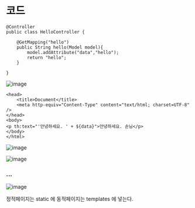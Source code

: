 # 코드

```
@Controller
public class HelloController {

    @GetMapping("hello")
    public String hello(Model model){
        model.addAttribute("data","hello");
        return "hello";
    }

}
```

![image](https://user-images.githubusercontent.com/64408793/170022315-fe7273ec-0578-4903-9fb8-3494f9773e6f.png)


```
<head>
    <title>Document</title>
    <meta http-equiv="Content-Type" content="text/html; charset=UTF-8" />
</head>
<body>
<p th:text="'안녕하세요. ' + ${data}">안녕하세요. 손님</p>
</body>
</html>
```

![image](https://user-images.githubusercontent.com/64408793/170022149-f9747ea9-632c-415c-83bf-6d6314ac8b3d.png)


![image](https://user-images.githubusercontent.com/64408793/170022385-72d6bd0c-4003-4557-84df-2cc65c59d027.png)


### ... 
![image](https://user-images.githubusercontent.com/64408793/170022538-f6ba5acd-022f-4dac-85af-539c1c7ab390.png)

정적페이지는 static 에 동적페이지는 templates 에 넣는다.
